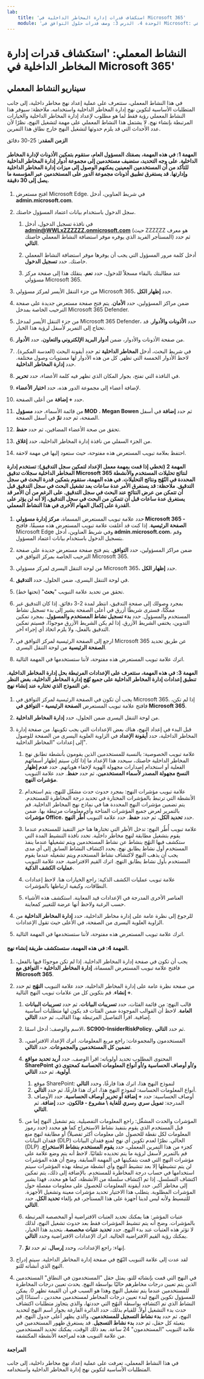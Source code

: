 ```yaml
---
lab:
    title: 'استكشاف قدرات إدارة المخاطر الداخلية في Microsoft 365'
    module: 'الوحدة 4، الدرس 3: وصف قدرات حلول التوافق في Microsoft: وصف قدرات المخاطر الداخلية في Microsoft 365'
---
```



# النشاط المعملي: 'استكشاف قدرات إدارة المخاطر الداخلية في Microsoft 365'

## سيناريو النشاط المعملي
في هذا النشاط المعملي، ستتعرف على عملية إعداد نهج مخاطر داخلية، إلى جانب المتطلبات الأساسية لتكوين نهج إدارة المخاطر الداخلية واستخدامه.  ملاحظة:  سيوفر هذا النشاط المعملي رؤية فقط لما هو مطلوب لإعداد إدارة المخاطر الداخلية والخيارات المرتبطة بإنشاء نهج.  لا يشتمل هذا النشاط المعملي على مهمة لتشغيل النهج، نظرًا لأن عدد الأحداث التي قد يلزم حدوثها لتشغيل النهج خارج نطاق هذا التمرين.


**الزمن المقدر**: 25-30 دقائق

#### المهمة 1: في هذه المهمة، بصفتك المسؤول العام، ستقوم بتمكين الأذونات لإدارة المخاطر الداخلية.  على وجه التحديد، ستضيف مستخدمين إلى مجموعة أدوار إدارة المخاطر الداخلية للتأكد من أن المستخدمين المعينين يمكنهم الوصول إلى ميزات إدارة المخاطر الداخلية وإدارتها.  قد يستغرق تطبيق أذونات مجموعة الدور على المستخدمين عبر المؤسسة ما يصل إلى 30 دقيقة. 

1. افتح مستعرض Microsoft Edge. في شريط العناوين، أدخل **admin.microsoft.com**.

1. سجل الدخول باستخدام بيانات اعتماد المسؤول خاصتك.
    1. في نافذة تسجيل الدخول، أدخل **admin@WWLxZZZZZZ.onmicrosoft.com** (حيث ZZZZZZ هو معرف المستأجر الفريد الذي يوفره موفر استضافة النشاط المعملي خاصتك) ثم حدد **التالي**.
    
    1. أدخل كلمة مرور المسؤول التي يجب أن يوفرها موفر استضافة النشاط المعملي خاصتك. حدد **تسجيل الدخول**.
    1. عند مطالبتك بالبقاء مسجلاً للدخول، حدد **نعم**. ينقلك هذا إلى صفحة مركز مسؤولي Microsoft 365.

1. من جزء التنقل الأيسر لمركز مسؤولي Microsoft 365، حدد **إظهار الكل**.

1. ضمن مراكز المسؤولين، حدد **الأمان**.  يتم فتح صفحة مستعرض جديدة على صفحة الترحيب الخاصة بمدخل Microsoft 365 Defender.  

1. من جزء التنقل الأيسر لمدخل Microsoft 365 Defender، حدد **الأذونات والأدوار**.  قد تحتاج إلى التمرير لأسفل لرؤية هذا الخيار.

1. من صفحة الأذونات والأدوار، ضمن **أدوار البريد الإلكتروني والتعاون**، حدد **الأدوار**.

1. في شريط البحث، أدخل **المخاطر الداخلية** ثم حدد أيقونة البحث (العدسة المكبرة).  لاحظ الأدوار الخمسة التي تظهر.  كل من هذه الأدوار لها مستويات وصول مختلفة.  حدد **إدارة المخاطر الداخلية**. 

1. في النافذة التي تفتح، بجوار المكان الذي تظهر فيه كلمة الأعضاء، حدد **تحرير**.

1. لإضافة أعضاء إلى مجموعة الدور هذه، حدد **اختيار الأعضاء**.

1. حدد **+ إضافة** من أعلى الصفحة.

1. من قائمة الأسماء، حدد **مسؤول MOD** ، **Megan Bowen** ثم حدد **إضافة** في أسفل الصفحة، ثم حدد **تمّ** في أسفل الصفحة.

1. تحقق من صحة الأعضاء المضافين، ثم حدد **حفظ**.

1. من الجزء السفلي من نافذة إدارة المخاطر الداخلية، حدد **إغلاق**.

1. احتفظ بعلامة تبويب المستعرض هذه مفتوحة، حيث ستعود إليها في مهمة لاحقة.


#### المهمة 2 (تخطي إذا قمت بمهمة معمل الإعداد لتمكين سجل التدقيق): تستخدم إدارة المخاطر الداخلية سجلات تدقيق Microsoft 365 لنتائج تحليلات المستخدم والأنشطة المحددة في النُهُج ونتائج التحليلات. في هذه المهمة، ستقوم بتمكين قدرة البحث في سجل التدقيق. ملاحظة:  قد يستغرق الأمر عدة ساعات بعد تشغيل البحث في سجل التدقيق قبل أن تتمكن من عرض النتائج عند البحث في سجل التدقيق.  على الرغم من أن الأمر قد يستغرق عدة ساعات قبل أن تتمكن من البحث في سجل التدقيق، إلا أنه لن يؤثر على القدرة على إكمال المهام الأخرى في هذا النشاط المعملي.

1. حدد علامة تبويب المستعرض المسماة، **مركز إدارة مسؤولي Microsoft 365 - الصفحة الرئيسية**.  إذا كنت قد أغلقت علامة تبويب المستعرض هذه مسبقًا، فافتح Microsoft Edge وفي شريط العناوين، أدخل **admin.microsoft.com**، وقم بتسجيل الدخول باستخدام بيانات اعتماد المسؤول.

1. ضمن مراكز المسؤولين، حدد **التوافق**.  يتم فتح صفحة مستعرض جديدة على صفحة الترحيب الخاصة بمركز التوافق في Microsoft 365.  

1. من لوحة التنقل اليسرى لمركز مسؤولي Microsoft 365، حدد **إظهار الكل**.

1. في لوحة التنقل اليسرى، ضمن الحلول، حدد **التدقيق**.

1. تحقق من تحديد علامة التبويب "**بحث**" (تحتها خط).

1. بمجرد وصولك إلى صفحة التدقيق، انتظر لمدة 2-3 دقائق.  إذا كان التدقيق غير ممكَّنًا، فسترى شريطًا أزرق في أعلى الصفحة يشير إلى بدء تسجيل نشاط المستخدم والمسؤول.  حدد **بدء تسجيل نشاط المستخدم والمسؤول**.  بمجرد تمكين التدوين، يختفي الشريط الأزرق.  إذا لم يكن الشريط الأزرق موجودًا، فسيتم تمكين التدقيق بالفعل، ولا يلزم اتخاذ أي إجراء آخر.

1. ارجع إلى الصفحة الرئيسية لمركز التوافق في Microsoft 365 عن طريق تحديد **الصفحة الرئيسية** من لوحة التنقل اليسرى.

1. اترك علامة تبويب المستعرض هذه مفتوحة، لأننا ستستخدمها في المهمة التالية.

#### المهمة 3: في هذه المهمة، ستتعرف على الإعدادات المرتبطة بحل إدارة المخاطر الداخلية.  تنطبق إعدادات إدارة المخاطر الداخلية على جميع نُهُج إدارة المخاطر الداخلية، بغض النظر عن النموذج الذي تختاره عند إنشاء نهج. 

1. يجب أن تكون في الصفحة الرئيسية لمركز التوافق في Microsoft 365. إذا لم تكن، فافتح علامة تبويب المستعرض **الصفحة الرئيسية - التوافق في Microsoft 365**.

1. من لوحة التنقل اليسرى ضمن الحلول، حدد **إدارة المخاطر الداخلية**.

1. قبل البدء في إعداد النهج، هناك بعض الإعدادات التي يجب تكوينها.  من صفحة إدارة المخاطر الداخلية، حدد **أيقونة الإعداد** في الزاوية العلوية اليسرى من الصفحة للوصول إلى إعدادات "المخاطر الداخلية".  
    1. علامة تبويب الخصوصية:  بالنسبة للمستخدمين الذين يقومون بأنشطة تطابق نهج المخاطر الداخلية خاصتك، سيحدد هذا الإعداد ما إذا كان سيتم إظهار أسمائهم الفعلية أو استخدام إصدارات مجهولة الهوية لإخفاء هوياتهم.  حدد **عدم إظهار النسخ مجهولة المصدر لأسماء المستخدمين**، ثم حدد **حفظ**.  حدد علامة التبويب **مؤشرات النهج**.
    
    1. علامة تبويب مؤشرات النهج: بمجرد حدوث حدث مشغّل للنهج، يتم استخدام الأنشطة التي ترتبط بالمؤشرات المختارة في تحديد درجة المخاطرة للمستخدم. يتم تضمين مؤشرات النهج المحددة هنا في نماذج نهج المخاطر الداخلية.  قم بالتمرير لعرض جميع المؤشرات المتاحة وأي معلومات مرتبطة بها. ضمن **مؤشرات Office**، حدد **تحديد الكل**، ثم حدد **حفظ**.  حدد علامة التبويب **أُطُر النهج**.
    1. علامة تبويب أُطُر النهج:  تدخل الأطر التي تختارها هنا حيز التنفيذ للمستخدم عندما يقوم بتشغيل مطابقة لنهج مخاطر داخلية.   تحدد نافذة التنشيط المدة التي ستكشف فيها النهُج بنشاط عن نشاط المستخدمين ويتم تشغيلها عندما ينفذ المستخدم أول نشاط يطابق نهج. يحدد اكتشاف النشاط السابق إلى أي مدى يجب أن يذهب النهج لاكتشاف نشاط المستخدم ويتم تشغيله عندما يقوم المستخدم بأول نشاط يطابق النهج.  اترك القيم الافتراضية.  حدد علامة التبويب **عمليات الكشف الذكية**.
    1. علامة تبويب عمليات الكشف الذكية:  راجع الخيارات هنا.  لاحظ إعدادات النطاقات، وكيفية ارتباطها بالمؤشرات.
    1. العناصر الأخرى المدرجة في الإعدادات قيد المعاينة.  استكشف هذه الأشياء حسب الرغبة ولاحظ أنها عرضة للتغيير كمعاينة.

1. للرجوع إلى نظرة عامة على إدارة مخاطر الداخلية، حدد **إدارة المخاطر الداخلية** من الزاوية العلوية اليسرى من الصفحة، في الأعلى حيث تقول الإعدادات.

1. اترك علامة تبويب المستعرض هذه مفتوحة، لأننا ستستخدمها في المهمة التالية.

#### المهمة 4:  في هذه المهمة، ستستكشف طريقة إنشاء نهج.

1. يجب أن تكون في صفحة إدارة المخاطر الداخلية.  إذا لم تكن موجودًا فيها بالفعل، فافتح علامة تبويب المستعرض المسماة، **إدارة المخاطر الداخلية - التوافق مع Microsoft 365**.

1. من صفحة نظرة عامة على إدارة المخاطر الداخلية، حدد علامة التبويب **النهُج** ثم حدد **+ إنشاء**.  قم بتكوين كل من علامات تبويب النهج التالية.

    1. قالب النهج:  من قائمة الفئات، حدد **تسريبات البيانات**، ثم حدد **تسريبات البيانات العامة**.  لاحظ أن القوالب الموجودة ضمن الفئات قد يكون لها متطلبات أساسية إضافية.  اقرأ التفاصيل المرتبطة بهذا القالب، ثم حدد **التالي**.
    
    1. الاسم والوصف:  أدخل اسمًا، **SC900-InsiderRiskPolicy**، ثم حدد **التالي**.
    1. المستخدمون والمجموعات:  راجع مربع المعلومات.  اترك الإعداد الافتراضي، **تضمين كل المستخدمين والمجموعات**.  حدد **التالي**.
    1. المحتوى المطلوب تحديد أولوياته: اقرأ الوصف. حدد **أريد تحديد مواقع SharePoint و/أو أوصاف الحساسية و/أو أنواع المعلومات الحساسة كمحتوى ذي أولوية**، ثم حدد **التالي**.
        1. موقع SharePoint: لنموذج النهج هذا، اترك هذا فارغًا، وحدد **التالي**
        1. أنواع المعلومات الحساسة: لنموذج النهج هذا، اترك هذا فارغًا، ثم حدد **التالي**. 
        1. أوصاف الحساسية: حدد **+ إضافة أو تحرير أوصاف الحساسية**.  حدد الأوصاف المدرجة:  **تمويل سري** و**سري للغاية \ مشروع - فالكون**، حدد **إضافة**، ثم **التالي**.
    1. المؤشرات والحدث المشغِّل: راجع المعلومات التفصيلية.  يتم تشغيل النهج إما من قبل المستخدم الذي يقوم بتنفيذ نشاط الاستخراج كما هو محدد (حدد رموز المعلومات لكل نقطة للحصول على معلومات أكثر تفصيلاً) أو مطابقة لنهج منع فقدان البيانات (DLP) الحالي.  نظرًا لعدم تكوين أي نهج لمنع فقدان البيانات (DLP) كجزء من هذا التمرين المعملي، حدد **يقوم المستخدم بنشاط الاستخراج**.  قم بالتمرير لأسفل لرؤية ما يتم تحديده تلقائيًا.  لاحظ أنه يتم وضع علامة على مؤشرات النهج التي قمت بتمكينها في المهمة السابقة.   وضح أن هذه المؤشرات لن يتم تنشيطها إلا بعد تنشيط النهج وأي أنشطة مرتبطة بهذه المؤشرات سيتم استخدامها في حساب درجة المخاطرة للمستخدم.  بالإضافة إلى ذلك، يتم تمكين اكتشاف التسلسل.  إذا تم اكتشاف سلسلة من الأنشطة، كما هو محدد، فهذا يشير إلى مخاطر أكبر.  حدد أيقونة المعلومات للحصول على معلومات مفصلة حول المؤشرات المطلوبة.  يتطلب هذا الاختيار تحديد مؤشرات معينة وتشغيل الأجهزة.  للتبسيط ولأنه ليس لدينا أجهزة على هذا المستأجر، قم بإلغاء **تحديد الكل**.  حدد **التالي**.
    1. عتبات المؤشر:  هنا يمكنك تحديد العتبات الافتراضية أو المخصصة المرتبطة بالمؤشرات.  وضح أنه يتم تنشيط المؤشرات فقط بعد حدوث تشغيل النهج، لذلك لا تؤثر هذه العتبات عند بدء النهج. حدد **تحديد عتبات مخصصة**، بتحديد هذا الخيار، يمكنك رؤية القيم الافتراضية الحالية. اترك الإعدادات الافتراضية وحدد **التالي**.  
    1. إنهاء:  راجع الإعدادات، وحدد **إرسال**، ثم حدد **تمّ**.

1. لقد عدت إلى علامة التبويب النُهُج في صفحة إدارة المخاطر الداخلية.  سيتم إدراج النهج الذي أنشأته للتو.  

1. في النهج التي قمت بإنشائه للتو، يمثل حقل "المستخدمون في النطاق" المستخدمين الذين يتم تعيين درجات مخاطرهم حاليًا بواسطة النهج.  يحدث تعيين درجات المخاطرة للمستخدمين عندما يتم تشغيل النهج وهذا هو السبب في أن القيمة تظهر 0.  يمكن للمسؤول تكوين النهج لبدء تعيين درجات المخاطر لمستخدمين محددين ، استنادًا إلى النشاط الذي تم اكتشافه بواسطة النهُج التي حددتها، والذي يتجاوز متطلبات اكتشاف حدث بدء التشغيل أولاً.  للقيام بذلك، حدد الدائرة الفارغة بجوار اسم النهج لتحديد النهج، ثم حدد **بدء نشاط التسجيل للمستخدمين**، والذي يظهر أعلى جدول النهج.  قم بتعبئة كل حقل، ثم حدد **بدء نشاط التسجيل**.  قد يستغرق ظهور المستخدمين في علامة التبويب "المستخدمون" 24 ساعة. بعد ذلك الوقت، يمكنك تحديد المستخدمين من علامة التبويب هذه لمراجعة الأنشطة المكتشفة.

#### المراجعة
في هذا النشاط المعملي، تعرفت على عملية إعداد نهج مخاطر داخلية، إلى جانب المتطلبات الأساسية لتكوين نهج إدارة المخاطر الداخلية واستخدامه.
